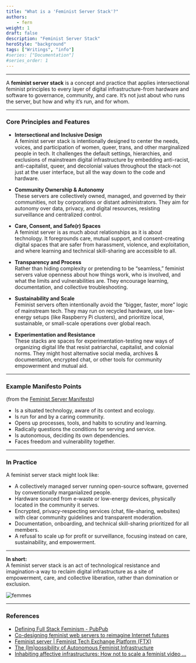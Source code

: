 ```yaml
---
title: "What is a 'Feminist Server Stack'?"
authors:
    - fern
weight: 1
draft: false
description: "Feminist Server Stack"
heroStyle: "background"
tags: ["Writings", "info"]
#series: ["Documentation"]
#series_order: 1
---
```

---

A **feminist server stack** is a concept and practice that applies intersectional feminist principles to every layer of digital infrastructure-from hardware and software to governance, community, and care. It’s not just about who runs the server, but how and why it’s run, and for whom.

---

### Core Principles and Features

- **Intersectional and Inclusive Design**  
  A feminist server stack is intentionally designed to center the needs, voices, and participation of women, queer, trans, and other marginalized people in tech. It challenges the default settings, hierarchies, and exclusions of mainstream digital infrastructure by embedding anti-racist, anti-capitalist, queer, and decolonial values throughout the stack-not just at the user interface, but all the way down to the code and hardware.

- **Community Ownership & Autonomy**  
  These servers are collectively owned, managed, and governed by their communities, not by corporations or distant administrators. They aim for autonomy over data, privacy, and digital resources, resisting surveillance and centralized control.

- **Care, Consent, and Safe(r) Spaces**  
  A feminist server is as much about relationships as it is about technology. It foregrounds care, mutual support, and consent-creating digital spaces that are safer from harassment, violence, and exploitation, and where learning and technical skill-sharing are accessible to all.

- **Transparency and Process**  
  Rather than hiding complexity or pretending to be “seamless,” feminist servers value openness about how things work, who is involved, and what the limits and vulnerabilities are. They encourage learning, documentation, and collective troubleshooting.

- **Sustainability and Scale**  
  Feminist servers often intentionally avoid the “bigger, faster, more” logic of mainstream tech. They may run on recycled hardware, use low-energy setups (like Raspberry Pi clusters), and prioritize local, sustainable, or small-scale operations over global reach.

- **Experimentation and Resistance**  
  These stacks are spaces for experimentation-testing new ways of organizing digital life that resist patriarchal, capitalist, and colonial norms. They might host alternative social media, archives & documentation, encrypted chat, or other tools for community empowerment and mutual aid.

---

### Example Manifesto Points  
(from the [Feminist Server Manifesto](https://wiki.constantvzw.org/wefts/FeministServer))

- Is a situated technology, aware of its context and ecology.
- Is run for and by a caring community.
- Opens up processes, tools, and habits to scrutiny and learning.
- Radically questions the conditions for serving and service.
- Is autonomous, deciding its own dependencies.
- Faces freedom and vulnerability together.

---

### In Practice

A feminist server stack might look like:

- A collectively managed server running open-source software, governed by conventionally marganialized people.
- Hardware sourced from e-waste or low-energy devices, physically located in the community it serves.
- Encrypted, privacy-respecting services (chat, file-sharing, websites) with clear community guidelines and transparent moderation.
- Documentation, onboarding, and technical skill-sharing prioritized for all members.
- A refusal to scale up for profit or surveillance, focusing instead on care, sustainability, and empowerment.

---

**In short:**  
A feminist server stack is an act of technological resistance and imagination-a way to reclaim digital infrastructure as a site of empowerment, care, and collective liberation, rather than domination or exclusion.

![femmes](feature.jpg)

---

### References

- [Defining Full Stack Feminism - PubPub](https://fullstackfeminismdh.pubpub.org/pub/iqztanz3)
- [Co-designing feminist web servers to reimagine Internet futures](https://philarchive.org/rec/MAUAFS-2)
- [Feminist server | Feminist Tech Exchange Platform (FTX)](https://ftx.apc.org/books/en-sexuality-and-internet-governance/page/feminist-server)
- [The (Im)possibility of Autonomous Feminist Infrastructure](https://ifte.network/blogs/elementor-3315/)
- [Inhabiting affective infrastructures: How not to scale a feminist video ...](https://fullstackfeminismdh.pubpub.org/pub/2b1cnczy)
